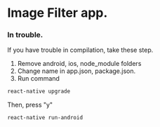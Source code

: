 # Image Filter app.

### In trouble.
If you have trouble in compilation, take these step.
1. Remove android, ios, node_module folders
2. Change name in app.json, package.json.
3. Run command
```sh
react-native upgrade
```
Then, press "y"
```sh
react-native run-android
```